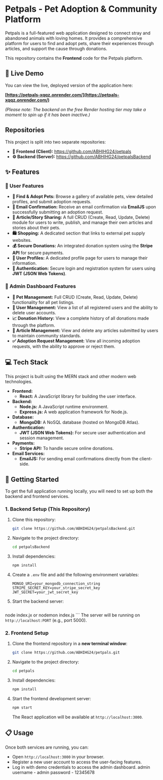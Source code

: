 # Petpals - Pet Adoption & Community Platform

Petpals is a full-featured web application designed to connect stray and abandoned animals with loving homes. It provides a comprehensive platform for users to find and adopt pets, share their experiences through articles, and support the cause through donations.

This repository contains the **Frontend** code for the Petpals platform.

## 🚀 Live Demo

You can view the live, deployed version of the application here:

**[https://petpals-xqqz.onrender.com/](https://petpals-xqqz.onrender.com/)**

*(Please note: The backend on the free Render hosting tier may take a moment to spin up if it has been inactive.)*

## Repositories
This project is split into two separate repositories:
* **🐾 Frontend (Client):** https://github.com/ABHIHG24/petpals
* **⚙️ Backend (Server):** https://github.com/ABHIHG24/petpalsBackend

## ✨ Features

### 👤 User Features
* **🐾 Find & Adopt Pets:** Browse a gallery of available pets, view detailed profiles, and submit adoption requests.
* **📧 Email Confirmation:** Receive an email confirmation via **EmailJS** upon successfully submitting an adoption request.
* **📝 Article/Story Sharing:** A full CRUD (Create, Read, Update, Delete) module for users to write, publish, and manage their own articles and stories about their pets.
* **🛍️ Shopping:** A dedicated section that links to external pet supply websites.
* **💰 Secure Donations:** An integrated donation system using the **Stripe API** for secure payments.
* **👤 User Profiles:** A dedicated profile page for users to manage their information.
* **🔐 Authentication:** Secure login and registration system for users using **JWT (JSON Web Tokens)**.

### 👑 Admin Dashboard Features
* **🐾 Pet Management:** Full CRUD (Create, Read, Update, Delete) functionality for all pet listings.
* **👥 User Management:** View a list of all registered users and the ability to delete user accounts.
* **📈 Donation History:** View a complete history of all donations made through the platform.
* **📄 Article Management:** View and delete any articles submitted by users to maintain community standards.
* **✅ Adoption Request Management:** View all incoming adoption requests, with the ability to approve or reject them.

## 💻 Tech Stack

This project is built using the MERN stack and other modern web technologies.

* **Frontend:**
    * **React:** A JavaScript library for building the user interface.
* **Backend:**
    * **Node.js:** A JavaScript runtime environment.
    * **Express.js:** A web application framework for Node.js.
* **Database:**
    * **MongoDB:** A NoSQL database (hosted on MongoDB Atlas).
* **Authentication:**
    * **JWT (JSON Web Tokens):** For secure user authentication and session management.
* **Payments:**
    * **Stripe API:** To handle secure online donations.
* **Email Services:**
    * **EmailJS:** For sending email confirmations directly from the client-side.

## 🚀 Getting Started

To get the full application running locally, you will need to set up both the backend and frontend services.

### 1. Backend Setup (This Repository)
1.  Clone this repository:
    ```sh
    git clone https://github.com/ABHIHG24/petpalsBackend.git
    ```
2.  Navigate to the project directory:
    ```sh
    cd petpalsBackend
    ```
3.  Install dependencies:
    ```sh
    npm install
    ```
4.  Create a `.env` file and add the following environment variables:
    ```
    MONGO_URI=your_mongodb_connection_string
    STRIPE_SECRET_KEY=your_stripe_secret_key
    JWT_SECRET=your_jwt_secret_key
    ```
5.  Start the backend server:
    ```sh
  node index.jx or nodemon index.js
    ```
    The server will be running on `http://localhost:PORT` (e.g., port 5000).

### 2. Frontend Setup
1.  Clone the frontend repository in a **new terminal window**:
    ```sh
    git clone https://github.com/ABHIHG24/petpals.git
    ```
2.  Navigate to the project directory:
    ```sh
    cd petpals
    ```
3.  Install dependencies:
    ```sh
    npm install
    ```
4.  Start the frontend development server:
    ```sh
    npm start
    ```
    The React application will be available at `http://localhost:3000`.

## 📋 Usage

Once both services are running, you can:
* Open `http://localhost:3000` in your browser.
* Register a new user account to access the user-facing features.
* Log in with demo credentials to access the admin dashboard.
    admin username - admin 
    password - 12345678
